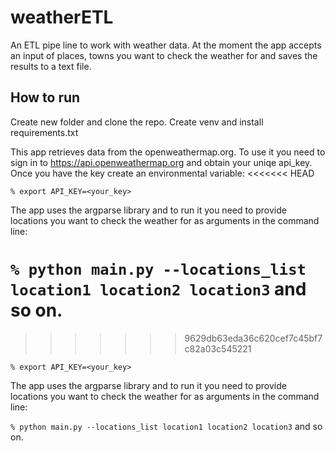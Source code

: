 # weatherETL
An ETL pipe line to work with weather data.
At the moment the app accepts an input of places, towns you want to check the weather for and saves the results to a text file.

## How to run
Create new folder and clone the repo.
Create venv and install requirements.txt

This app retrieves data from the openweathermap.org. 
To use it you need to sign in to https://api.openweathermap.org and obtain your uniqe api_key.
Once you have the key create an environmental variable:
<<<<<<< HEAD

```% export API_KEY=<your_key>```

The app uses the argparse library and to run it you need to provide locations you want to check the weather for
as arguments in the command line:

```% python main.py --locations_list location1 location2 location3``` and so on.
=======
>>>>>>> 9629db63eda36c620cef7c45bf7c82a03c545221

```% export API_KEY=<your_key>```

The app uses the argparse library and to run it you need to provide locations you want to check the weather for
as arguments in the command line:

```% python main.py --locations_list location1 location2 location3``` and so on.
